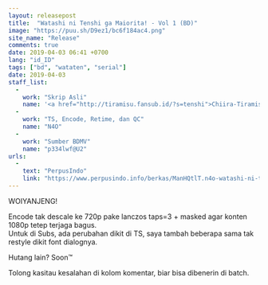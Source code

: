 ```yaml
---
layout: releasepost
title:  "Watashi ni Tenshi ga Maiorita! - Vol 1 (BD)"
image: "https://puu.sh/D9ez1/bc6f184ac4.png"
site_name: "Release"
comments: true
date: 2019-04-03 06:41 +0700
lang: "id_ID"
tags: ["bd", "wataten", "serial"]
date: 2019-04-03
staff_list:
  - 
    work: "Skrip Asli"
    name: '<a href="http://tiramisu.fansub.id/?s=tenshi">Chiira-Tiramisu</a>'
  - 
    work: "TS, Encode, Retime, dan QC"
    name: "N4O"
  - 
    work: "Sumber BDMV"
    name: "p334lwf@U2"
urls:
  - 
    text: "PerpusIndo"
    link: "https://www.perpusindo.info/berkas/ManHQtlT.n4o-watashi-ni-tenshi-ga-maiorita-vol-1-bd-720p"
---
```

WOIYANJENG!

Encode tak descale ke 720p pake lanczos taps=3 + masked agar konten 1080p tetep terjaga bagus.<br>
Untuk di Subs, ada perubahan dikit di TS, saya tambah beberapa sama tak restyle dikit font dialognya.

Hutang lain? Soon™

Tolong kasitau kesalahan di kolom komentar, biar bisa dibenerin di batch.